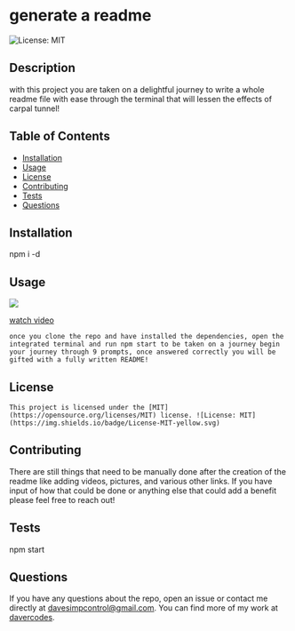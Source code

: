 # generate a readme
  
  ![License: MIT](https://img.shields.io/badge/License-MIT-yellow.svg)

  ## Description

   with this project you are taken on a delightful journey to write a whole readme file with ease through the terminal that will lessen the effects of carpal tunnel!

  ## Table of Contents

  - [Installation](#installation)
  - [Usage](#usage)
  - [License](#license)
  - [Contributing](#contributing)
  - [Tests](#tests)
  - [Questions](#questions)

  ## Installation

  npm i -d

  ## Usage
  
  <a href="Assets\coding quiz.gif"><img src="Untitled_ May 8, 2023 4_18 PM.gif"></a>

[watch video](https://drive.google.com/file/d/1qYDQKrWnm_lVEcKZhCXqd8tmpUjVIyUn/view?usp=sharing)


    once you clone the repo and have installed the dependencies, open the integrated terminal and run npm start to be taken on a journey begin your journey through 9 prompts, once answered correctly you will be gifted with a fully written README!

  ## License
    
    This project is licensed under the [MIT](https://opensource.org/licenses/MIT) license. ![License: MIT](https://img.shields.io/badge/License-MIT-yellow.svg)

  ## Contributing

  There are still things that need to be manually done after the creation of the readme like adding videos, pictures, and various other links. If you have input of how that could be done or anything else that could add a benefit please feel free to reach out!

  ## Tests

  npm start

  ## Questions

  If you have any questions about the repo, open an issue or contact me directly at davesimpcontrol@gmail.com. You can find more of my work at [davercodes](https://github.com/davercodes/).
